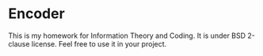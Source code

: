 # Encoder

This is my homework for Information Theory and Coding.
It is under BSD 2-clause license.
Feel free to use it in your project.

